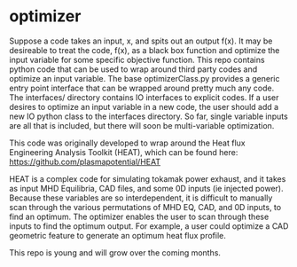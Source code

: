 # optimizer
Suppose a code takes an input, x, and spits out an output f(x).  It may be desireable to treat the code, f(x), as a black box function and optimize the input variable for some specific objective function.  This repo contains python code that can be used to wrap around third party codes and optimize an input variable.  The base optimizerClass.py provides a generic entry point interface that can be wrapped around pretty much any code.  The interfaces/ directory contains IO interfaces to explicit codes.  If a user desires to optimize an input variable in a new code, the user should add a new IO python class to the interfaces directory.  So far, single variable inputs are all that is included, but there will soon be multi-variable optimization.

This code was originally developed to wrap around the Heat flux Engineering Analysis Toolkit (HEAT), which can be found here:  
https://github.com/plasmapotential/HEAT

HEAT is a complex code for simulating tokamak power exhaust, and it takes as input MHD Equilibria, CAD files, and some 0D inputs (ie injected power).  Because these variables are so interdependent, it is difficult to manually scan through the various permutations of MHD EQ, CAD, and 0D inputs, to find an optimum.  The optimizer enables the user to scan through these inputs to find the optimum output.  For example, a user could optimize a CAD geometric feature to generate an optimum heat flux profile.

This repo is young and will grow over the coming months.  

